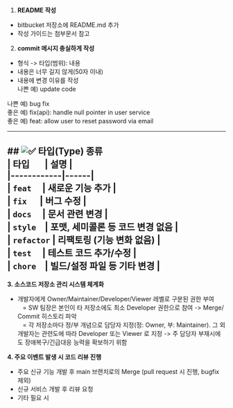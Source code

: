 1. **README 작성**  
- bitbucket 저장소에 README.md 추가  
- 작성 가이드는 첨부문서 참고  
  

2. **commit 메시지 충실하게 작성**  
- 형식 -> 타입(범위): 내용   
- 내용은 너무 길지 않게(50자 이내)  
- 내용에 변경 이유를 작성  
나쁜 예) update code

나쁜 예) bug fix  
좋은 예) fix(api): handle null pointer in user service  
좋은 예) feat: allow user to reset password via email  
  
---  
## ![✅](https://fonts.gstatic.com/s/e/notoemoji/16.0/2705/72.png) 타입(Type) 종류  
| 타입       | 설명 |  
|------------|------|  
| `feat`     | 새로운 기능 추가 |  
| `fix`      | 버그 수정 |  
| `docs`     | 문서 관련 변경 |  
| `style`    | 포맷, 세미콜론 등 코드 변경 없음 |  
| `refactor` | 리팩토링 (기능 변화 없음) |  
| `test`     | 테스트 코드 추가/수정 |  
| `chore`    | 빌드/설정 파일 등 기타 변경 |  
---  
  
**3. 소스코드 저장소 관리 시스템 체계화**  
- 개발자에게 Owner/Maintainer/Developer/Viewer 레벨로 구분된 권한 부여  
   = SW 팀장은 본인이 타 저장소에도 최소 Developer 권한으로 참여 -> Merge/ Commit 히스토리 파악  
   = 각 저장소마다 정/부 개념으로 담당자 지정(정: Owner, 부: Maintainer). 그 외 개발자는 관련도에 따라 Developer 또는 Viewer 로 지정 -> 주 담당자 부재시에도 장애복구/긴급대응 능력을 확보하기 위함  
  
**4. 주요 이벤트 발생 시 코드 리뷰 진행**  
- 주요 신규 기능 개발 후 main 브랜치로의 Merge (pull request 시 진행, bugfix 제외)  
- 신규 서비스 개발 후 리뷰 요청  
- 기타 필요 시